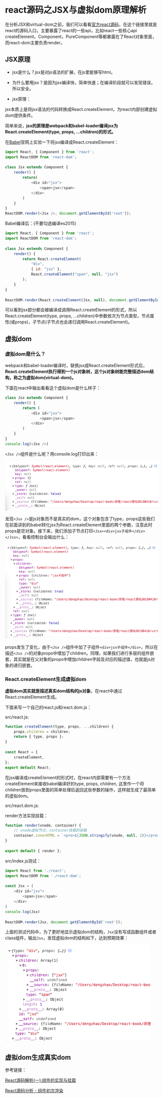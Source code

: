 # react源码之JSX与虚拟dom原理解析

在分析JSX和virtual-dom之前，我们可以看看[官方react源码](https://github.com/facebook/react/blob/master/packages/react/src/React.js)，在这个链接里就是react的源码入口，主要暴露了react的一些api，比如react一些核心api createElement，Component，PureComponent等都暴露在了React对象里面，而react-dom主要负责render。

## JSX原理

* jsx是什么？jsx是对js语法的扩展，在js里能够写html。

* 为什么要用jsx？是因为jsx编译快，简单快速；在编译阶段就可以发现错误，所以安全。

* jsx原理：

jsx本质上是将jsx语法的代码转换成React.createElement，为react内部创建虚拟dom提供条件。

简单来说，**jsx的原理是webpack和babel-loader编译jsx为React.createElement(type, props, ...children)的形式。**

在[Babel](https://babeljs.io/repl/)官网上实验一下将jsx编译成React.createElement：


```js
import React, { Component } from 'react';
import ReactDOM from 'react-dom';

class Jsx extends Component {
    render() {
        return(
            <div id="jsx">
                <span>jsx</span>
            </div>
        )
    }
}
ReactDOM.render(<Jsx />, document.getElementById('root'));
```

Babel编译后：(不要勾选编译es2015)

```js
import React, { Component } from 'react';
import ReactDOM from 'react-dom';

class Jsx extends Component {
    render() {
        return React.createElement(
            "div", 
            { id: "jsx" }, 
            React.createElement("span", null, "jsx")
        );
    }
}

ReactDOM.render(React.createElement(Jsx, null), document.getElementById('root'));
```

可以看到jsx部分都会被编译成调用React.createElement的形式，所以React.createElement(type, props, ...children)中参数依次为节点类型，节点属性(或props)，子节点(子节点也会递归调用React.createElement)。

## 虚拟dom

### 虚拟dom是什么？

webpack和babel-loader编译时，替换jsx成React.createElement形式后，**React.createElement执行得到一个js对象树，这个js对象树能完整描述dom结构，称之为虚拟dom(virtual-dom)。**

下面在react中输出看看这个虚拟dom是什么样子：

```js
class Jsx extends Component {
    render() {
        return (
            <div id="jsx">
                <span>jsx</span>
            </div>
        )
    }
}
console.log(<Jsx />)
```

`<Jsx />`组件是什么呢？用console.log打印出来：

<img src="./images/virtual-dom01.png" />

发现`<Jsx />`是js对象而不是真实的dom，这个对象包含了type，props这些我们在前面讲到的babel转化jsx为React.createElement里面的两个参数，注意此时props是空对象。接下来，我们添加子节点打印`<Jsx><div>jsx子组件</div></Jsx>`，看看控制台会输出什么：

<img src="./images/virtual-dom02.png" />

props发生了变化，由于`<Jsx />`组件中加了子组件`<div>jsx子组件</div>`，所以在描述`<Jsx />`的对象props中增加了children。同理，如果我们进行多层的组件嵌套，其实就是在父对象的props中增加children字段及对应的描述值，也就是js对象的递归嵌套。

### React.createElement生成虚拟dom

**虚拟dom其实就是描述真实dom结构的js对象**，在react中通过React.createElement生成。


下面来写一个自己的react.js和react.dom.js：

src/react.js:

```js
function createElement(type, props, ...children) {
    props.children = children;
    return { type, props };
}

const React = {
    createElement,
};
export default React;
```
在jsx编译成createElement的形式时，在react内部需要有一个方法createElement来接收babel编译好的type, props, children, 这里作一个将children放到props里面的简单处理后返回这些参数的操作，这样就生成了最简单的虚拟dom。

src/react.dom.js:

render方法实现挂载：

```js
function render(vnode, container) {
    // vnode虚拟节点，container挂载的容器
    container.innerHTML = `<pre>${JSON.stringify(vnode, null, 2)}</pre>`;
}

export default { render }; 
```

src/index.js测试：

```js
import React from './react';
import ReactDOM from './react-dom';

const Jsx = (
    <div id="jsx">
        <span>jsx</span>
    </div>
)
console.log(Jsx)

ReactDOM.render(Jsx, document.getElementById('root'));
```

上面的测试代码中，为了更好地显示虚拟dom的结构，`Jsx`没有写成函数组件或者class组件，输出`Jsx`，发现虚拟dom的结构如下，达到预期效果：

<img src="./images/virtual-dom03.png" />

## 虚拟dom生成真实dom

参考链接：

[React源码解析(一):组件的实现与挂载](https://juejin.im/post/5983dfbcf265da3e2f7f32de)

[React源码分析 - 组件初次渲染](https://juejin.im/post/5a92e02d6fb9a0633d71f7f7)